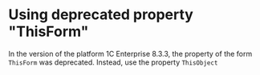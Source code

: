 # Using deprecated property "ThisForm"

In the version of the platform 1C Enterprise 8.3.3, the property of the form ```ThisForm``` was deprecated. Instead, use the property ```ThisObject```